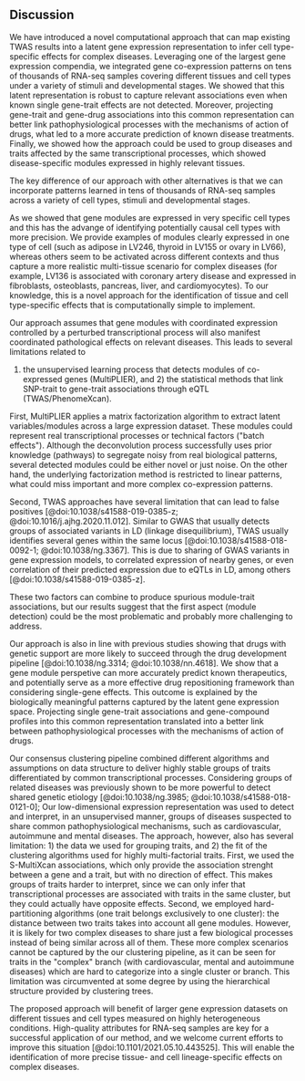 ## Discussion

We have introduced a novel computational approach that can map existing TWAS results into a latent gene expression representation to infer cell type-specific effects for complex diseases.
Leveraging one of the largest gene expression compendia, we integrated gene co-expression patterns on tens of thousands of RNA-seq samples covering different tissues and cell types under a variety of stimuli and developmental stages.
We showed that this latent representation is robust to capture relevant associations even when known single gene-trait effects are not detected.
Moreover, projecting gene-trait and gene-drug associations into this common representation can better link pathophysiological processes with the mechanisms of action of drugs, what led to a more accurate prediction of known disease treatments.
Finally, we showed how the approach could be used to group diseases and traits affected by the same transcriptional processes, which showed disease-specific modules expressed in highly relevant tissues.


The key difference of our approach with other alternatives is that we can incorporate patterns learned in tens of thousands of RNA-seq samples across a variety of cell types, stimuli and developmental stages.
<!--  -->
As we showed that gene modules are expressed in very specific cell types and this has the advange of identifying potentially causal cell types with more precision.
We provide examples of modules clearly expressed in one type of cell (such as adipose in LV246, thyroid in LV155 or ovary in LV66), whereas others seem to be activated across different contexts and thus capture a more realistic multi-tissue scenario for complex diseases (for example, LV136 is associated with coronary artery disease and expressed in fibroblasts, osteoblasts, pancreas, liver, and cardiomyocytes).
To our knowledge, this is a novel approach for the identification of tissue and cell type-specific effects that is computationally simple to implement.


Our approach assumes that gene modules with coordinated expression controlled by a perturbed transcriptional process will also manifest coordinated pathological effects on relevant diseases.
This leads to several limitations related to
1) the unsupervised learning process that detects modules of co-expressed genes (MultiPLIER),
and 2) the statistical methods that link SNP-trait to gene-trait associations through eQTL (TWAS/PhenomeXcan).
<!--  -->
First, MultiPLIER applies a matrix factorization algorithm to extract latent variables/modules across a large expression dataset.
These modules could represent real transcriptional processes or technical factors ("batch effects").
Although the deconvolution process successfully uses prior knowledge (pathways) to segregate noisy from real biological patterns, several detected modules could be either novel or just noise.
On the other hand, the underlying factorization method is restricted to linear patterns, what could miss important and more complex co-expression patterns.
<!--  -->
Second, TWAS approaches have several limitation that can lead to false positives [@doi:10.1038/s41588-019-0385-z; @doi:10.1016/j.ajhg.2020.11.012].
Similar to GWAS that usually detects groups of associated variants in LD (linkage disequilibrium), TWAS usually identifies several genes within the same locus [@doi:10.1038/s41588-018-0092-1; @doi:10.1038/ng.3367].
This is due to sharing of GWAS variants in gene expression models, to correlated expression of nearby genes, or even correlation of their predicted expression due to eQTLs in LD, among others [@doi:10.1038/s41588-019-0385-z].
<!--  -->
These two factors can combine to produce spurious module-trait associations, but our results suggest that the first aspect (module detection) could be the most problematic and probably more challenging to address.


Our approach is also in line with previous studies showing that drugs with genetic support are more likely to succeed through the drug development pipeline [@doi:10.1038/ng.3314; @doi:10.1038/nn.4618].
We show that a gene module perspetive can more accurately predict known therapeutics, and potentially serve as a more effective drug repositioning framework than considering single-gene effects.
This outcome is explained by the biologically meaningful patterns captured by the latent gene expression space.
Projecting single gene-trait associations and gene-compound profiles into this common representation translated into a better link between pathophysiological processes with the mechanisms of action of drugs.


Our consensus clustering pipeline combined different algorithms and assumptions on data structure to deliver highly stable groups of traits differentiated by common transcriptional processes.
Considering groups of related diseases was previously shown to be more powerful to detect shared genetic etiology [@doi:10.1038/ng.3985; @doi:10.1038/s41588-018-0121-0];
Our low-dimensional expression representation was used to detect and interpret, in an unsupervised manner, groups of diseases suspected to share common pathophysiological mechanisms, such as cardiovascular, autoimmune and mental diseases.
The approach, however, also has several limitation: 1) the data we used for grouping traits, and 2) the fit of the clustering algorithms used for highly multi-factorial traits.
First, we used the S-MultiXcan associations, which only provide the association strenght between a gene and a trait, but with no direction of effect.
This makes groups of traits harder to interpret, since we can only infer that transcriptional processes are associated with traits in the same cluster, but they could actually have opposite effects.
Second, we employed hard-partitioning algorithms (one trait belongs exclusively to one cluster): the distance between two traits takes into account all gene modules.
However, it is likely for two complex diseases to share just a few biological processes instead of being similar across all of them.
These more complex scenarios cannot be captured by the our clustering pipeline, as it can be seen for traits in the "complex" branch (with cardiovascular, mental and autoimmune diseases) which are hard to categorize into a single cluster or branch.
This limitation was circumvented at some degree by using the hierarchical structure provided by clustering trees.


The proposed approach will benefit of larger gene expression datasets on different tissues and cell types measured on highly heterogeneous conditions.
High-quality attributes for RNA-seq samples are key for a successful application of our method, and we welcome current efforts to improve this situation [@doi:10.1101/2021.05.10.443525].
This will enable the identification of more precise tissue- and cell lineage-specific effects on complex diseases.

<!--
- talk about the omnigenic model!
-->
